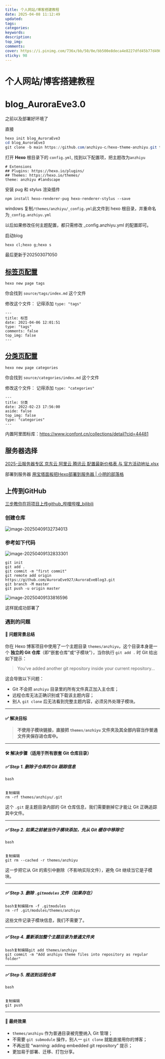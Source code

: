 ```yaml
---
title: 个人网站/博客搭建教程
date: 2025-04-08 11:12:49
updated:
tags:
categories:
keywords:
description:
top_img:
comments:
cover: https://i.pinimg.com/736x/bb/50/0e/bb500e8deca4e8227dfd45b77d490414.jpg
sticky: 98
---
```


# 个人网站/博客搭建教程

# blog_AuroraEve3.0

之前以及部署好环境了

直接

```powershell
hexo init blog_AuroraEve3
cd blog_AuroraEve3
git clone -b main https://github.com/anzhiyu-c/hexo-theme-anzhiyu.git themes/anzhiyu
```

打开 **Hexo** 根目录下的 `config.yml`, 找到以下配置项，把主题改为`anzhiyu`

```
# Extensions
## Plugins: https://hexo.io/plugins/
## Themes: https://hexo.io/themes/
theme: anzhiyu #landscape
```

安装 pug 和 stylus 渲染插件

```
npm install hexo-renderer-pug hexo-renderer-stylus --save
```

windows 复制`/themes/anzhiyu/_config.yml`此文件到 hexo 根目录，并重命名为`_config.anzhiyu.yml`

以后如果修改任何主题配置，都只需修改 _config.anzhiyu.yml 的配置即可。

启动blog

```
hexo cl;hexo g;hexo s
```

最后更新于202503071050

## [标签页配置](https://docs.anheyu.com/page/tags.html#标签页配置)

```
hexo new page tags
```

你会找到 `source/tags/index.md` 这个文件

修改这个文件： 记得添加 `type: "tags"`

```
---
title: 标签
date: 2021-04-06 12:01:51
type: "tags"
comments: false
top_img: false
---
```

## [分类页配置](https://docs.anheyu.com/page/classify.html#分类页配置)

```
hexo new page categories
```

你会找到 `source/categories/index.md` 这个文件

修改这个文件： 记得添加 `type: "categories"`

```
---
title: 分类
date: 2022-02-23 17:56:00
aside: false
top_img: false
type: "categories"
---
```

内置阿里图标库：https://www.iconfont.cn/collections/detail?cid=44481

## 服务器选择

[2025-云服务器专区 京东云 阿里云 腾讯云 配置最新价格表 与 官方活动地址.xlsx](https://docs.qq.com/document/DV0RCS0lGeHdMTFFV?tab=000003)

部署到服务器
[用宝塔面板把Hexo部署到服务器 | 小明的部落格](https://www.xmdblog.com/posts/e039465e.html)

## 上传到GitHub

[三步教你在将项目上传github_哔哩哔哩_bilibili](https://www.bilibili.com/video/BV1Sp4y1m7hb/?spm_id_from=333.337.search-card.all.click&vd_source=851eb39e369398dfd488218128ad07b6)

### 创建仓库

![image-20250409132734013](https://bu.dusays.com/2025/04/09/67f6054678f9a.png)

### 参考如下代码

![image-20250409132833301](https://bu.dusays.com/2025/04/09/67f605816e392.png)

```
git init
git add .
git commit -m "first commit"
git remote add origin https://github.com/AuroraEve927/AuroraEveBlog3.git
git branch -M master
git push -u origin master
```

![image-20250409133816596](https://bu.dusays.com/2025/04/09/67f607c945ac7.png)

这样就成功部署了

### 遇到的问题

#### 🧠 问题背景总结

你在 Hexo 博客项目中使用了一个主题目录 `themes/anzhiyu`，这个目录本身是一个 **独立的 Git 仓库**（即“嵌套仓库”或“子模块”），当你执行 `git add .` 时 Git 给出如下提示：

> You've added another git repository inside your current repository...

这会导致以下问题：

- Git 不会把 `anzhiyu` 目录里的所有文件真正加入主仓库；
- 远程仓库无法正确识别或下载该主题内容；
- 别人 `git clone` 后无法看到完整主题内容，必须另外处理子模块。

------

#### ✅ 解决目标

> **不使用子模块链接，直接把 `themes/anzhiyu` 文件夹及其全部内容当作普通文件夹保存进仓库中。**

------

#### 🛠️ 解决步骤（适用于所有嵌套 Git 仓库目录）

##### ✅ Step 1. 删除子仓库的 Git 跟踪信息

```
bash


复制编辑
rm -rf themes/anzhiyu/.git
```

这个 `.git` 是主题目录内部的 Git 仓库信息，我们需要删掉它才能让 Git 正确追踪其中文件。

------

##### ✅ Step 2. 如果之前被当作子模块添加，先从 Git 缓存中移除它

```
bash


复制编辑
git rm --cached -r themes/anzhiyu
```

这一步把它从 Git 的索引中删除（不影响实际文件），避免 Git 继续当它是子模块。

------

##### ✅ Step 3. 删除 `.gitmodules` 文件（如果存在）

```
bash复制编辑rm -f .gitmodules
rm -rf .git/modules/themes/anzhiyu
```

这些文件记录子模块信息，我们不需要了。

------

##### ✅ Step 4. 重新添加整个主题目录为普通文件夹

```
bash复制编辑git add themes/anzhiyu
git commit -m "Add anzhiyu theme files into repository as regular folder"
```

------

##### ✅ Step 5. 推送到远程仓库

```
bash


复制编辑
git push
```

------

#### 🎁 最终效果

- `themes/anzhiyu` 作为普通目录被完整纳入 Git 管理；
- 不需要 `git submodule` 操作，别人一 `git clone` 就能直接用你的博客；
- 不再出现 “warning: adding embedded git repository” 提示；
- 更加易于部署、迁移、打包分享。

